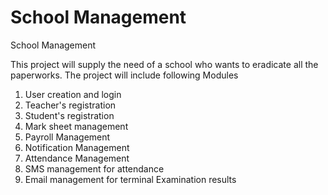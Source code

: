 # School Management
School Management

This project will supply the need of a school who wants to eradicate all the paperworks. 
The project will include following Modules

1. User creation and login
2. Teacher's registration
3. Student's registration
4. Mark sheet management
5. Payroll Management
6. Notification Management
7. Attendance Management
8. SMS management for attendance
9. Email management for terminal Examination results
